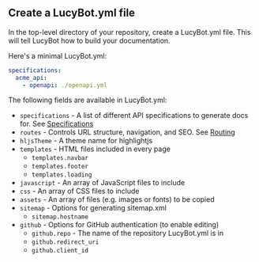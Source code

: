 ## Create a LucyBot.yml file
In the top-level directory of your repository, create a LucyBot.yml
file.  This will tell LucyBot how to build your documentation.

Here's a minimal LucyBot.yml:
```yaml
specifications:
  acme_api:
    - openapi: ./openapi.yml
```

The following fields are available in LucyBot.yml:

* `specifications` - A list of different API specifications to generate docs for. See [Specifications](Specifications)
* `routes` - Controls URL structure, navigation, and SEO. See [Routing](Routing)
* `hljsTheme` - A theme name for highlightjs
* `templates` - HTML files included in every page
  * `templates.navbar`
  * `templates.footer`
  * `templates.loading`
* `javascript` - An array of JavaScript files to include
* `css` - An array of CSS files to include
* `assets` - An array of files (e.g. images or fonts) to be copied
* `sitemap` - Options for generating sitemap.xml
  * `sitemap.hostname`
* `github` - Options for GitHub authentication (to enable editing)
  * `github.repo` - The name of the repository LucyBot.yml is in
  * `github.redirect_uri`
  * `github.client_id`


